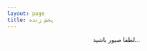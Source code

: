 ```yaml
---
layout: page
title: پخش زنده
---
```

<div id="stream" style="text-align: center;">
لطفا صبور باشید...
</div>


<script>
var status_url = 'http://server.mehsen.ir/status-json.xsl';

function ajax_get(url, callback) {
    var xmlhttp = new XMLHttpRequest();
    xmlhttp.onreadystatechange = function() {
        if (xmlhttp.readyState == 4 && xmlhttp.status == 200) {
            try {
                var data = JSON.parse(xmlhttp.responseText);
            } catch(err) {
                console.log(err.message + " in " + xmlhttp.responseText);
                return;
            }
            callback(data);
        }
    };
    if ("withCredentials" in xmlhttp) {
      xmlhttp.open("GET", url, true);
    } else if (typeof XDomainRequest != "undefined") {
      xmlhttp = new XDomainRequest();
      xmlhttp.open("GET", url);
    } else {
      throw new Error('CORS not supported');
    }
    xmlhttp.send();
}

String.prototype.toFaDigit = function() {
    return this.replace(/\d+/g, function(digit) {
        var ret = '';
        for (var i = 0, len = digit.length; i < len; i++) {
            ret += String.fromCharCode(digit.charCodeAt(i) + 1728);
        }
        return ret;
    });
};

ajax_get(status_url, function(data) {
    if (data["icestats"]["source"]) {
        var started_milis_ago = Date.now() - Date.parse(data["icestats"]["source"]["stream_start_iso8601"]);
            var html = "<p>" + "در حال پخش زنده!" + "</p>"; 
        html += '<audio controls preload="none"><source src="' + data["icestats"]["source"]["listenurl"] + '"></audio>';
	html += "<p>" + "در حال پخش: " + '<span id = "now-playing">' + data["icestats"]["source"]["title"] + '</span>' + "</p>";
	html += "<p>" + "شروع پخش: " + '<span id = "started-mins-ago">' + Math.floor(started_milis_ago / 60000).toString().toFaDigit() + '</span>' + " دقیقه پیش" + "</p>";
        html += "<p>" + "تعداد شنوندگان: " + '<span id = "listeners">' + data["icestats"]["source"]["listeners"].toString().toFaDigit() + '</span>' + " نفر" + "</p>";
        document.getElementById("stream").innerHTML = html;
    } else {
        var html = "<p>" + "در حال حاضر پخش نداریم." + "</p>";
        document.getElementById("stream").innerHTML = html;
    }
});

setInterval(function(){ 
ajax_get(status_url, function(data) {
    if (data["icestats"]["source"]) {
        document.getElementById("listeners").innerHTML = data["icestats"]["source"]["listeners"].toString().toFaDigit();
        var started_milis_ago = Date.now() - Date.parse(data["icestats"]["source"]["stream_start_iso8601"]);
        document.getElementById("started-mins-ago").innerHTML = Math.floor(started_milis_ago / 60000).toString().toFaDigit();
	document.getElementById("now-playing").innerHTML = data["icestats"]["source"]["title"];
    }
});
}, 30000);
</script>
